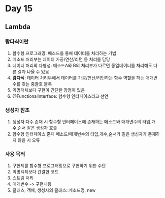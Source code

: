 # Day 15
## Lambda
### 람다식이란
1. 함수형 프로그래밍: 메소드를 통해 데이터를 처리하는 기법
2. 메소드 처리부는 데이터 가공/연산/리턴 등 처리를 담당
3. 데이터 처리의 다형성: 메소드A와 B의 처리부가 다르면 동일데이터를 처리해도 다른 결과 나올 수 있음
4. **람다식**: 데이터 처리부에서 데이터를 가공/연산/리턴하는 함수 역할을 하는 매개변수를 갖는 중괄호 블록
5. 익명객체보다 구현이 간단한 장점이 있음
6. @FunctionalInterface: 함수형 인터페이스라고 선언

### 생성자 참조
1. 생성자 다수 존재 시 함수형 인터페이스에 존재하는 메소드와 매개변수의 타입,개수,순서 같은 생성자 호출
2. 함수형 인터페이스 존재 메소드/매개변수의 타입,개수,순서가 같은 생성자가 존재하지 않을 시 오류

### 사용 목적
1. 구현체를 함수형 프로그래밍으로 구현하기 위한 수단
2. 익명객체보다 간결한 코드
3. 스트림 처리
4. 매개변수 -> 구현내용
5. 클래스, 객체, 생성자의 클래스::메소드명, new
